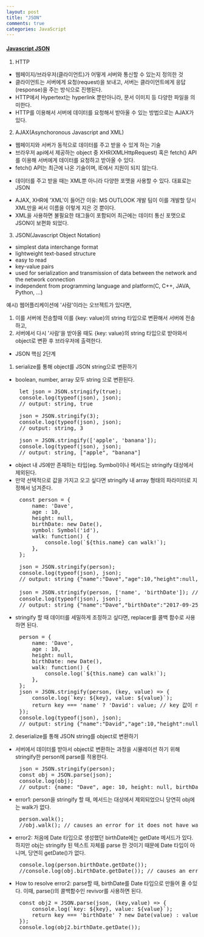 ```yaml
---
layout: post
title: "JSON"
comments: true
categories: JavaScript
---
```


#### <u><b> Javascript JSON </b></u>

1. HTTP
- 웹페이지/브라우저(클라이언트)가 어떻게 서버와 통신할 수 있는지 정의한 것
- 클라이언트는 서버에게 요청(request)을 보내고, 서버는 클라이언트에게 응답(response)을 주는 방식으로 진행된다.
- HTTP에서 Hypertext는 hyperlink 뿐만아니라, 문서 이미지 등 다양한 파일을 의미한다.
- HTTP를 이용해서 서버에 데이터를 요청해서 받아올 수 있는 방법으로는 AJAX가 있다.

2. AJAX(Asynchoronous Javascript and XML)
- 웹페이지와 서버가 동적으로 데이터를 주고 받을 수 있게 하는 기술
- 브라우저 api에서 제공하는 object 중 XHR(XMLHttpRequest) 혹은 fetch() API를 이용해 서버에게 데이터를 요청하고 받아올 수 있다.
- fetch() API는 최근에 나온 기술이며, IE에서 지원이 되지 않는다.

* 데이터를 주고 받을 때는 XML뿐 아니라 다양한 포맷을 사용할 수 있다. 대표로는 JSON
- AJAX, XHR에 'XML'이 들어간 이유:  MS OUTLOOK 개발 팀이 이를 개발할 당시 XML만을 써서 이름을 이렇게 지은 것 뿐이다.
- XML을 사용하면 불필요한 태그들이 포함되어 최근에는 데이터 통신 포맷으로 JSON이 보편화 되었다.

3. JSON(Javascript Object Notation)
- simplest data interchange format
- lightweight text-based structure
- easy to read
- key-value pairs
- used for serialization and transmission of data between the network and the network connection
- independent from programming language and platform(C, C++, JAVA, Python, ...)

예시) 웹어플리케이션에 '사람'이라는 오브젝트가 있다면, 
1. 이를 서버에 전송할때 이를 {key: value}의 string 타입으로 변환해서 서버에 전송하고,
2. 서버에서 다시 '사람'을 받아올 때도 {key: value}의 string 타입으로 받아와서 object로 변환 후 브라우저에 출력한다.

* JSON 핵심 2단계
1. serialize를 통해 object를 JSON string으로 변환하기

- boolean, number, array 모두 string 으로 변환된다.
<pre>
    let json = JSON.stringify(true);
    console.log(typeof(json), json);
    // output: string, true

    json = JSON.stringify(3);
    console.log(typeof(json), json);
    // output: string, 3

    json = JSON.stringify(['apple', 'banana']);
    console.log(typeof(json), json);
    // output: string, ["apple", "banana"]
</pre>

- object 내 JS에만 존재하는 타입(eg. Symbol)이나 메서드는 stringify 대상에서 제외된다.
- 만약 선택적으로 값을 가지고 오고 싶다면 stringify 내 array 형태의 파라미터로 지정해서 넘겨준다.
<pre>
    const person = {
        name: 'Dave',
        age : 10,
        height: null,
        birthDate: new Date(),
        symbol: Symbol('id'),
        walk: function() {
            console.log(`${this.name} can walk!`);
        },
    };

    json = JSON.stringify(person);
    console.log(typeof(json), json);
    // output: string {"name":"Dave","age":10,"height":null,"birthDate":"2017-09-25T02:42:21.956Z"}

    json = JSON.stringify(person, ['name', 'birthDate']); // name과 birthdate만 선택적으로 적용하기
    console.log(typeof(json), json);
    // output: string {"name":"Dave","birthDate":"2017-09-25T02:42:21.956Z"}
</pre>

- stringify 할 때 데이터를 세밀하게 조정하고 싶다면, replacer를 콜백 함수로 사용하면 된다.
<pre>
    person = {
        name: 'Dave',
        age : 10,
        height: null,
        birthDate: new Date(),
        walk: function() {
            console.log(`${this.name} can walk!`);
        },
    };
    json = JSON.stringify(person, (key, value) => {
        console.log(`key: ${key}, value: ${value}`);
        return key === 'name' ? 'David': value; // key 값이 name이라면 값을 'David'으로 수정하기
    });
    console.log(typeof(json), json);
    // output: string {"name":"David","age":10,"height":null,"birthDate":"2020-09-25T02:42:21.956Z"}
</pre>

2. deserialize를 통해 JSON string를 object로 변환하기

- 서버에서 데이터를 받아서 object로 변환하는 과정을 시뮬레이션 하기 위해 stringify한 person에 parse를 적용한다.
<pre>
    json = JSON.stringify(person);
    const obj = JSON.parse(json);
    console.log(obj);
    // output: {name: "Dave", age: 10, height: null, birthDate: "2020-09-25T02:42:21.956Z"}
</pre>

- error1: person을 stringify 할 때, 메서드는 대상에서 제외되었으니 당연히 obj에는 walk가 없다.
<pre>
    person.walk();
    //obj.walk(); // causes an error for it does not have walk()
</pre>

- error2: 처음에 Date 타입으로 생성했던 birthDate에는 getDate 메서드가 있다. 하지만 obj는 stringify 된 텍스트 자체를 parse 한 것이기 때문에 Date 타입이 아니며, 당연히 getDate()가 없다.
<pre>
    console.log(person.birthDate.getDate());
    //console.log(obj.birthDate.getDate()); // causes an error for the value of birthDate has been converted from a string.
</pre>

- How to resolve error2: parse할 때, birthDate를 Date 타입으로 만들어 줄 수있다. 이때, parse()의 콜백함수인 revivor를 사용하면 된다. 
<pre>
    const obj2 = JSON.parse(json, (key,value) => {
        console.log(`key: ${key}, value: ${value}`);
        return key === 'birthDate' ? new Date(value) : value;
    });
    console.log(obj2.birthDate.getDate());
</pre>